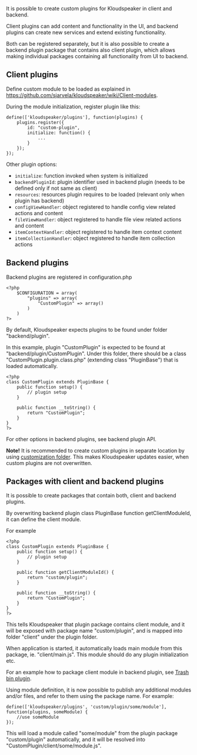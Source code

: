 It is possible to create custom plugins for Kloudspeaker in client and backend.

Client plugins can add content and functionality in the UI, and backend plugins can create new services and extend existing functionality.

Both can be registered separately, but it is also possible to create a backend plugin package that contains also client plugin, which allows making individual packages containing all functionality from UI to backend.

## Client plugins

Define custom module to be loaded as explained in https://github.com/sjarvela/kloudspeaker/wiki/Client-modules.

During the module initialization, register plugin like this:

    define(['kloudspeaker/plugins'], function(plugins) {
        plugins.register({
            id: "custom-plugin",
            initialize: function() {
                ...
            }
        });
    });

Other plugin options:
* `initialize`: function invoked when system is initialized
* `backendPluginId`: plugin identifier used in backend plugin (needs to be defined only if not same as client)
* `resources`: resources plugin requires to be loaded (relevant only when plugin has backend)
* `configViewHandler`: object registered to handle config view related actions and content
* `fileViewHandler`: object registered to handle file view related actions and content
* `itemContextHandler`: object registered to handle item context content
* `itemCollectionHandler`: object registered to handle item collection actions


## Backend plugins

Backend plugins are registered in configuration.php

	<?php
		$CONFIGURATION = array(
			"plugins" => array(
				"CustomPlugin" => array()
			)
		)
	?>

By default, Kloudspeaker expects plugins to be found under folder "backend/plugin".

In this example, plugin "CustomPlugin" is expected to be found at "backend/plugin/CustomPlugin". Under this folder, there should be a class "CustomPlugin.plugin.class.php" (extending class "PluginBase") that is loaded automatically.

	<?php
	class CustomPlugin extends PluginBase {
		public function setup() {
			// plugin setup
		}

		public function __toString() {
			return "CustomPlugin";
		}
	}
	?>

For other options in backend plugins, see backend plugin API.

**Note!** It is recommended to create custom plugins in separate location by using [customization folder](https://github.com/sjarvela/kloudspeaker/wiki/Customizing-resources#plugins). This makes Kloudspeaker updates easier, when custom plugins are not overwritten.

## Packages with client and backend plugins

It is possible to create packages that contain both, client and backend plugins.

By overwriting backend plugin class PluginBase function getClientModuleId, it can define the client module.

For example

	<?php
	class CustomPlugin extends PluginBase {
		public function setup() {
			// plugin setup
		}

		public function getClientModuleId() {
			return "custom/plugin";
		}

		public function __toString() {
			return "CustomPlugin";
		}
	}
	?>

This tells Kloudspeaker that plugin package contains client module, and it will be exposed with package name "custom/plugin", and is mapped into folder "client" under the plugin folder.

When application is started, it automatically loads main module from this package, ie. "client/main.js". This module should do any plugin initialization etc.

For an example how to package client module in backend plugin, see [Trash bin plugin](https://github.com/sjarvela/kloudspeaker/tree/master/backend/plugin/TrashBin).

Using module definition, it is now possible to publish any additional modules and/or files, and refer to them using the package name. For example:

	define(['kloudspeaker/plugins', 'custom/plugin/some/module'], function(plugins, someModule) {
		//use someModule
	});

This will load a module called "some/module" from the plugin package "custom/plugin" automatically, and it will be resolved into "CustomPlugin/client/some/module.js".